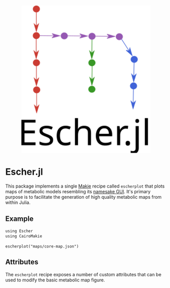 <br>
<div align="center">
    <img src="data/logo.svg?maxAge=0" width="80%">
</div>

# Escher.jl

This package implements a single [Makie](https://makie.juliaplots.org/stable/index.html)
recipe called `escherplot` that plots maps of metabolic models resembling its [namesake
GUI](https://escher.github.io/#/). It's primary purpose is to facilitate the generation of
high quality metabolic maps from within Julia.

## Example
```
using Escher
using CairoMakie

escherplot("maps/core-map.json")
```

## Attributes
The `escherplot` recipe exposes a number of custom attributes that can be used to modify the
basic metabolic map figure.
